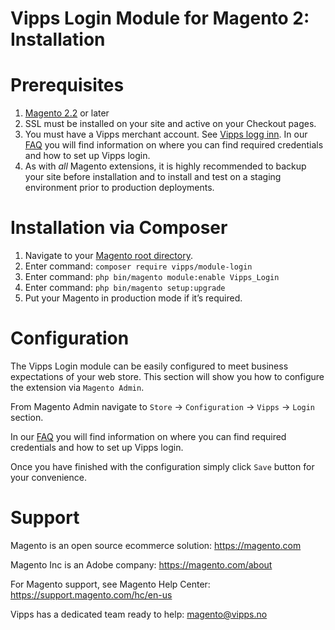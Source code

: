 # Vipps Login Module for Magento 2: Installation

# Prerequisites

1. [Magento 2.2](https://devdocs.magento.com/guides/v2.2/release-notes/bk-release-notes.html) or later
1. SSL must be installed on your site and active on your Checkout pages.
1. You must have a Vipps merchant account. See [Vipps logg inn](https://vipps.no/produkter-og-tjenester/bedrift/logg-inn-med-vipps/logg-inn-med-vipps/#kom-i-gang). In our [FAQ](https://github.com/vippsas/vipps-login-api/blob/master/vipps-login-faq.md) you will find information on where you can find required credentials and how to set up Vipps login.
1. As with _all_ Magento extensions, it is highly recommended to backup your site before installation and to install and test on a staging environment prior to production deployments.

# Installation via Composer

1. Navigate to your [Magento root directory](https://devdocs.magento.com/guides/v2.2/extension-dev-guide/build/module-file-structure.html).
1. Enter command: `composer require vipps/module-login`
1. Enter command: `php bin/magento module:enable Vipps_Login` 
1. Enter command: `php bin/magento setup:upgrade`
1. Put your Magento in production mode if it’s required.

# Configuration

The Vipps Login module can be easily configured to meet business expectations of your web store. This section will show you how to configure the extension via `Magento Admin`.

From Magento Admin navigate to `Store` -> `Configuration` -> `Vipps` -> `Login` section. 

In our [FAQ](https://github.com/vippsas/vipps-login-api/blob/master/vipps-login-faq.md) you will find information on where you can find required credentials and how to set up Vipps login.

Once you have finished with the configuration simply click `Save` button for your convenience. 

# Support

Magento is an open source ecommerce solution: https://magento.com

Magento Inc is an Adobe company: https://magento.com/about

For Magento support, see Magento Help Center: https://support.magento.com/hc/en-us

Vipps has a dedicated team ready to help: magento@vipps.no
